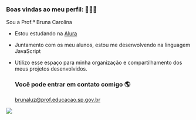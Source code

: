 ### Boas vindas ao meu perfil: 👩🏻‍🏫

Sou a Prof.ª Bruna Carolina 

- Estou estudando na [Alura](https://www.alura.com.br)
- Juntamento com os meu alunos, estou me desenvolvendo na linguagem JavaScript
- Utilizo esse espaço para minha organização e compartilhamento dos meus projetos desenvolvidos.

  ### Você pode entrar em contato comigo 🌎

  brunaluz@prof.educacao.sp.gov.br

![](https://media.tenor.com/0lcRtGPO8uAAAAAM/good.gif)
  


